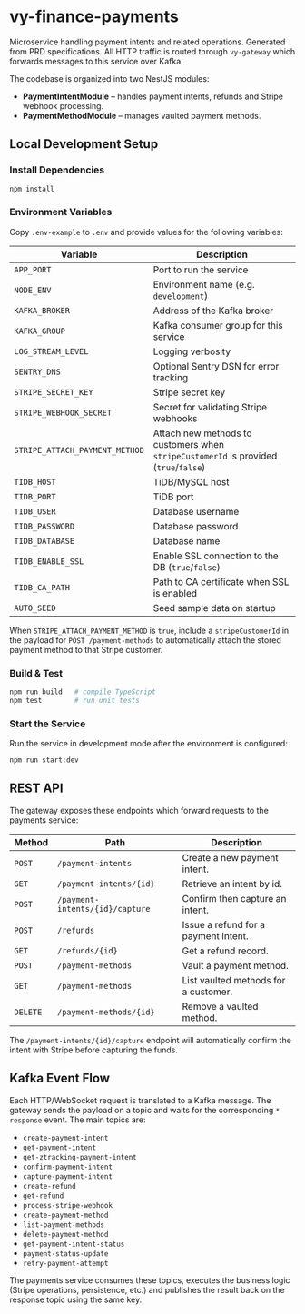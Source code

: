 # vy-finance-payments

Microservice handling payment intents and related operations. Generated from PRD
specifications. All HTTP traffic is routed through `vy-gateway` which forwards
messages to this service over Kafka.

The codebase is organized into two NestJS modules:

- **PaymentIntentModule** – handles payment intents, refunds and Stripe webhook processing.
- **PaymentMethodModule** – manages vaulted payment methods.

## Local Development Setup

### Install Dependencies

```bash
npm install
```

### Environment Variables

Copy `.env-example` to `.env` and provide values for the following variables:

| Variable | Description |
| --- | --- |
| `APP_PORT` | Port to run the service |
| `NODE_ENV` | Environment name (e.g. `development`) |
| `KAFKA_BROKER` | Address of the Kafka broker |
| `KAFKA_GROUP` | Kafka consumer group for this service |
| `LOG_STREAM_LEVEL` | Logging verbosity |
| `SENTRY_DNS` | Optional Sentry DSN for error tracking |
| `STRIPE_SECRET_KEY` | Stripe secret key |
| `STRIPE_WEBHOOK_SECRET` | Secret for validating Stripe webhooks |
| `STRIPE_ATTACH_PAYMENT_METHOD` | Attach new methods to customers when `stripeCustomerId` is provided (`true`/`false`) |
| `TIDB_HOST` | TiDB/MySQL host |
| `TIDB_PORT` | TiDB port |
| `TIDB_USER` | Database username |
| `TIDB_PASSWORD` | Database password |
| `TIDB_DATABASE` | Database name |
| `TIDB_ENABLE_SSL` | Enable SSL connection to the DB (`true`/`false`) |
| `TIDB_CA_PATH` | Path to CA certificate when SSL is enabled |
| `AUTO_SEED` | Seed sample data on startup |

When `STRIPE_ATTACH_PAYMENT_METHOD` is `true`, include a `stripeCustomerId` in
the payload for `POST /payment-methods` to automatically attach the stored
payment method to that Stripe customer.

### Build & Test

```bash
npm run build   # compile TypeScript
npm test        # run unit tests
```

### Start the Service

Run the service in development mode after the environment is configured:

```bash
npm run start:dev
```

## REST API

The gateway exposes these endpoints which forward requests to the payments
service:

| Method | Path | Description |
| ------ | ---- | ----------- |
| `POST` | `/payment-intents` | Create a new payment intent. |
| `GET` | `/payment-intents/{id}` | Retrieve an intent by id. |
| `POST` | `/payment-intents/{id}/capture` | Confirm then capture an intent. |
| `POST` | `/refunds` | Issue a refund for a payment intent. |
| `GET` | `/refunds/{id}` | Get a refund record. |
| `POST` | `/payment-methods` | Vault a payment method. |
| `GET` | `/payment-methods` | List vaulted methods for a customer. |
| `DELETE` | `/payment-methods/{id}` | Remove a vaulted method. |

The `/payment-intents/{id}/capture` endpoint will automatically confirm the intent with Stripe before capturing the funds.

## Kafka Event Flow

Each HTTP/WebSocket request is translated to a Kafka message. The gateway sends
the payload on a topic and waits for the corresponding `*-response` event. The
main topics are:

- `create-payment-intent`
- `get-payment-intent`
- `get-ztracking-payment-intent`
- `confirm-payment-intent`
- `capture-payment-intent`
- `create-refund`
- `get-refund`
- `process-stripe-webhook`
- `create-payment-method`
- `list-payment-methods`
- `delete-payment-method`
- `get-payment-intent-status`
- `payment-status-update`
- `retry-payment-attempt`

The payments service consumes these topics, executes the business logic (Stripe
operations, persistence, etc.) and publishes the result back on the response
topic using the same key.
